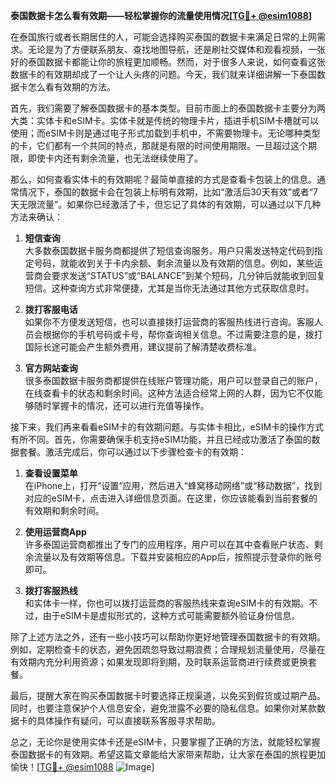 **泰国数据卡怎么看有效期——轻松掌握你的流量使用情况[[TG💪+ @esim1088](https://t.me/s/esim1088)]**

在泰国旅行或者长期居住的人，可能会选择购买泰国的数据卡来满足日常的上网需求。无论是为了方便联系朋友、查找地图导航，还是刷社交媒体和观看视频，一张好的泰国数据卡都能让你的旅程更加顺畅。然而，对于很多人来说，如何查看这张数据卡的有效期却成了一个让人头疼的问题。今天，我们就来详细讲解一下泰国数据卡怎么看有效期的方法。

首先，我们需要了解泰国数据卡的基本类型。目前市面上的泰国数据卡主要分为两大类：实体卡和eSIM卡。实体卡就是传统的物理卡片，插进手机SIM卡槽就可以使用；而eSIM卡则是通过电子形式加载到手机中，不需要物理卡。无论哪种类型的卡，它们都有一个共同的特点，那就是有限的时间使用期限。一旦超过这个期限，即使卡内还有剩余流量，也无法继续使用了。

那么，如何查看实体卡的有效期呢？最简单直接的方式是查看卡包装上的信息。通常情况下，泰国的数据卡会在包装上标明有效期，比如“激活后30天有效”或者“7天无限流量”。如果你已经激活了卡，但忘记了具体的有效期，可以通过以下几种方法来确认：

1. **短信查询**  
   大多数泰国数据卡服务商都提供了短信查询服务。用户只需发送特定代码到指定号码，就能收到关于卡内余额、剩余流量以及有效期的信息。例如，某些运营商会要求发送“STATUS”或“BALANCE”到某个短码，几分钟后就能收到回复短信。这种查询方式非常便捷，尤其是当你无法通过其他方式获取信息时。

2. **拨打客服电话**  
   如果你不方便发送短信，也可以直接拨打运营商的客服热线进行咨询。客服人员会根据你的手机号码或卡号，帮你查询相关信息。不过需要注意的是，拨打国际长途可能会产生额外费用，建议提前了解清楚收费标准。

3. **官方网站查询**  
   很多泰国数据卡服务商都提供在线账户管理功能，用户可以登录自己的账户，在线查看卡的状态和剩余时间。这种方法适合经常上网的人群，因为它不仅能够随时掌握卡的情况，还可以进行充值等操作。

接下来，我们再来看看eSIM卡的有效期问题。与实体卡相比，eSIM卡的操作方式有所不同。首先，你需要确保手机支持eSIM功能，并且已经成功激活了泰国的数据套餐。激活完成后，你可以通过以下步骤检查卡的有效期：

1. **查看设置菜单**  
   在iPhone上，打开“设置”应用，然后进入“蜂窝移动网络”或“移动数据”，找到对应的eSIM卡，点击进入详细信息页面。在这里，你应该能看到当前套餐的有效期和剩余时间。

2. **使用运营商App**  
   许多泰国运营商都推出了专门的应用程序，用户可以在其中查看账户状态、剩余流量以及有效期等信息。下载并安装相应的App后，按照提示登录你的账号即可。

3. **拨打客服热线**  
   和实体卡一样，你也可以拨打运营商的客服热线来查询eSIM卡的有效期。不过，由于eSIM卡是虚拟形式的，这种方式可能需要额外验证身份信息。

除了上述方法之外，还有一些小技巧可以帮助你更好地管理泰国数据卡的有效期。例如，定期检查卡的状态，避免因疏忽导致过期浪费；合理规划流量使用，尽量在有效期内充分利用资源；如果发现即将到期，及时联系运营商进行续费或更换套餐。

最后，提醒大家在购买泰国数据卡时要选择正规渠道，以免买到假货或过期产品。同时，也要注意保护个人信息安全，避免泄露不必要的隐私信息。如果你对某款数据卡的具体操作有疑问，可以直接联系客服寻求帮助。

总之，无论你是使用实体卡还是eSIM卡，只要掌握了正确的方法，就能轻松掌握泰国数据卡的有效期。希望这篇文章能给大家带来帮助，让大家在泰国的旅程更加愉快！[[TG💪+ @esim1088](https://t.me/s/esim1088) ![Image](https://i.postimg.cc/4NQfJmqS/Snipaste-2025-05-13-00-14-12.png)]